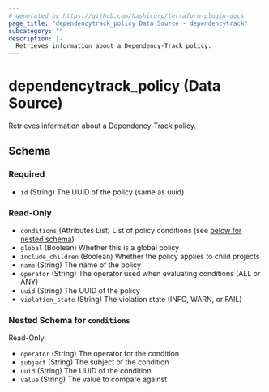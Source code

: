 ```yaml
---
# generated by https://github.com/hashicorp/terraform-plugin-docs
page_title: "dependencytrack_policy Data Source - dependencytrack"
subcategory: ""
description: |-
  Retrieves information about a Dependency-Track policy.
---
```


# dependencytrack_policy (Data Source)

Retrieves information about a Dependency-Track policy.



<!-- schema generated by tfplugindocs -->
## Schema

### Required

- `id` (String) The UUID of the policy (same as uuid)

### Read-Only

- `conditions` (Attributes List) List of policy conditions (see [below for nested schema](#nestedatt--conditions))
- `global` (Boolean) Whether this is a global policy
- `include_children` (Boolean) Whether the policy applies to child projects
- `name` (String) The name of the policy
- `operator` (String) The operator used when evaluating conditions (ALL or ANY)
- `uuid` (String) The UUID of the policy
- `violation_state` (String) The violation state (INFO, WARN, or FAIL)

<a id="nestedatt--conditions"></a>
### Nested Schema for `conditions`

Read-Only:

- `operator` (String) The operator for the condition
- `subject` (String) The subject of the condition
- `uuid` (String) The UUID of the condition
- `value` (String) The value to compare against
